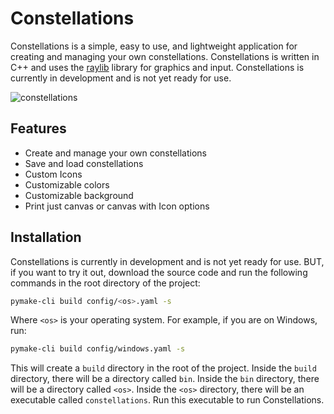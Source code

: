 # Constellations
Constellations is a simple, easy to use, and lightweight application for creating and managing your own constellations. Constellations is written in C++ and uses the [raylib](https://www.raylib.com/) library for graphics and input. Constellations is currently in development and is not yet ready for use.

![constellations](https://github.com/jordan-castro/constellations/assets/86361283/bcf879f7-d57e-402f-b0e1-8c2fde433889)

## Features
- Create and manage your own constellations
- Save and load constellations
- Custom Icons
- Customizable colors
- Customizable background
- Print just canvas or canvas with Icon options

## Installation
Constellations is currently in development and is not yet ready for use. 
BUT, if you want to try it out, download the source code and run the following commands in the root directory of the project:
```bash
pymake-cli build config/<os>.yaml -s
```
Where `<os>` is your operating system. For example, if you are on Windows, run:
```bash
pymake-cli build config/windows.yaml -s
```

This will create a `build` directory in the root of the project. Inside the `build` directory, there will be a directory called `bin`. Inside the `bin` directory, there will be a directory called `<os>`. Inside the `<os>` directory, there will be an executable called `constellations`. Run this executable to run Constellations.
